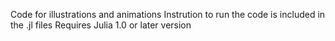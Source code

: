 Code for illustrations and animations
Instrution to run the code is included in the .jl files 
Requires Julia 1.0 or later version